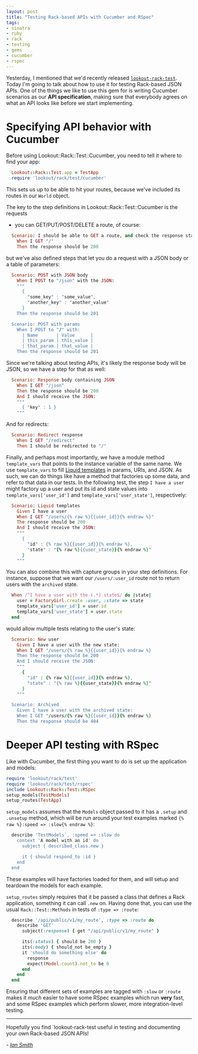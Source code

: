 ```yaml
---
layout: post
title: "Testing Rack-based APIs with Cucumber and RSpec"
tags:
- sinatra
- ruby
- rack
- testing
- gems
- cucumber
- rspec
---
```


Yesterday, I mentioned that we'd recently released
[`lookout-rack-test`](https://github.com/lookout/lookout-rack-test).  Today I'm
going to talk about how to use it for testing Rack-based JSON APIs. One of the
things we like to use this gem for is writing Cucumber scenarios as our **API
specification**, making sure that everybody agrees on what an API looks like
before we start implementing.


# Specifying API behavior with Cucumber

Before using Lookout::Rack::Test::Cucumber, you need to tell it where to find
your app:
```ruby
  Lookout::Rack::Test.app = TestApp
  require 'lookout/rack/test/cucumber'
```

This sets us up to be able to hit your routes, because we've included its routes
in our `World` object.

The key to the step definitions in Lookout::Rack::Test::Cucumber is the requests
- you can GET/PUT/POST/DELETE a route, of course:
```ruby
  Scenario: I should be able to GET a route, and check the response status
    When I GET "/"
    Then the response should be 200
```

 but we've also defined steps that let you do a request with a JSON body or a
table of parameters:
```ruby
  Scenario: POST with JSON body
    When I POST to "/json" with the JSON:
    """
      {
        "some_key" : "some_value",
        "another_key" : "another_value"
      }
    Then the response should be 201

  Scenario: POST with params
    When I POST to "/" with:
      | Name       | Value      |
      | this_param | this_value |
      | that_param | that_value |
    Then the response should be 201
```

Since we're talking about testing APIs, it's likely the response body will be
JSON, so we have a step for that as well:

```ruby
  Scenario: Response body containing JSON
    When I GET "/json"
    Then the response should be 200
    And I should receive the JSON:
    """
      { "key" : 1 }
    """
```

And for redirects:
```ruby
  Scenario: Redirect response
    When I GET "/redirect"
    Then I should be redirected to "/"
```

Finally, and perhaps most importantly, we have a module method `template_vars`
that points to the instance variable of the same name.  We use `template_vars`
to fill [Liquid templates](http://liquidmarkup.org/) in params, URIs, and JSON.
As such, we can do things like have a method that factories up some data, and
refer to that data in our tests.  In the following test, the step `I have
a user` might factory up a user and put its id and state values into
`template_vars['user_id']` and `template_vars['user_state']`, respectively:
```ruby
  Scenario: Liquid templates
    Given I have a user
    When I GET "/users/{% raw %}{{user_id}}{% endraw %}"
    The response should be 200
    And I should receive the JSON:
    """
      {
        "id" : {% raw %}{{user_id}}{% endraw %},
        "state" : "{% raw %}{{user_state}}{% endraw %}"
      }
    """
```

You can also combine this with capture groups in your step definitions.  For
instance, suppose that we want our `/users/:user_id` route not to return users
with the `archived` state.
```ruby
  When /^I have a user with the (.*) state$/ do |state|
    user = FactoryGirl.create :user, :state => state
    template_vars['user_id'] = user.id
    template_vars['user_state'] = user.state
  end
```
would allow multiple tests relating to the user's state:
```ruby
  Scenario: New user
    Given I have a user with the new state:
    When I GET "/users/{% raw %}{{user_id}}{% endraw %}
    Then the response should be 200
    And I should receive the JSON:
    """
      {
        "id" : {% raw %}{{user_id}}{% endraw %},
        "state" : "{% raw %}{{user_state}}{% endraw %}"
      }
    """

  Scenario: Archived
    Given I have a user with the archived state:
    When I GET "/users/{% raw %}{{user_id}}{% endraw %}
    Then the response should be 404
```

# Deeper API testing with RSpec

Like with Cucumber, the first thing you want to do is set up the application and
models:

```ruby
require 'lookout/rack/test'
require 'lookout/rack/test/rspec'
include Lookout::Rack::Test::RSpec
setup_models(TestModels)
setup_routes(TestApp)
```

`setup_models` assumes that the `Models` object passed to it has a `.setup` and
`.unsetup` method, which will be run around your test examples marked `{% raw %}:speed => :slow{% endraw %}`:

```ruby
  describe 'TestModels`, :speed => :slow do
    context 'A model with an id' do
      subject { described_class.new }

      it { should respond_to :id }
    end
  end
```

These examples will have factories loaded for them, and will setup and teardown
the models for each example.


`setup_routes` simply requires that it be passed a class that defines a Rack
application, something it can call `.new` on.  Having done that, you can use the
usual `Rack::Test::Methods` in tests of `:type => :route`:
```ruby
  describe '/api/public/v1/my_route', :type => :route do
    describe 'GET'
      subject(:response) { get "/api/public/v1/my_route" }

      its(:status) { should be 200 }
      its(:body) { should_not be_empty }
      it 'should do something else' do
        response
        expect(Model.count).not_to be 0
      end
    end
  end
```

Ensuring that different sets of examples are tagged with `:slow` or `:route`
makes it *much* easier to have some RSpec examples which run **very** fast, and
some RSpec examples which perform slower, more integration-level testing.


---


Hopefully you find `lookout-rack-test useful in testing and documenting your own Rack-based JSON APIs!

*- [Ian Smith](https://github.com/ismith)*
